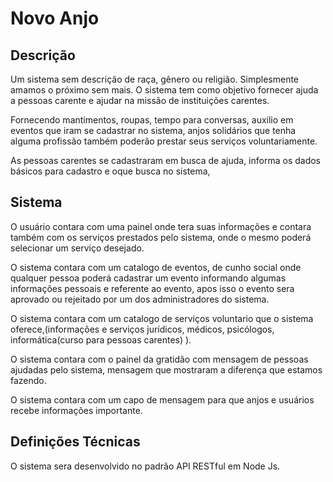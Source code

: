 # Novo Anjo


## Descrição

Um sistema sem descrição de raça, gênero ou religião. Simplesmente amamos o próximo sem mais.
O sistema tem como objetivo fornecer ajuda a pessoas carente e ajudar na missão de instituições carentes.

Fornecendo mantimentos, roupas, tempo para conversas, auxilio em eventos que iram se cadastrar no sistema, 
anjos solidários que tenha alguma profissão também poderão prestar seus serviços voluntariamente.

As pessoas carentes se cadastraram em busca de ajuda, informa os dados básicos para cadastro e oque busca no sistema, 			

## Sistema

O usuário contara com uma painel onde tera suas informações e contara também com os serviços prestados pelo sistema, 
onde o mesmo poderá selecionar um serviço desejado.
	
O sistema contara com um catalogo de eventos, de cunho social onde qualquer pessoa poderá cadastrar um evento informando algumas informações pessoais e referente ao evento, 
apos isso o evento sera aprovado ou rejeitado por um dos administradores do sistema.

O sistema contara com um catalogo de serviços voluntario que o sistema oferece,(informações e serviços jurídicos,
médicos, psicólogos, informática(curso para pessoas carentes) ).

O sistema contara com o painel da gratidão com mensagem de pessoas ajudadas pelo sistema, mensagem que mostraram a diferença 
que estamos fazendo. 
 
O sistema contara com um capo de mensagem para que anjos e usuários recebe informações importante.

## Definições Técnicas

O sistema sera desenvolvido no padrão  API RESTful em Node Js. 

